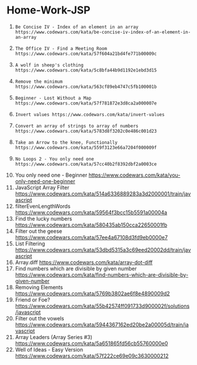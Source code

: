 # Home-Work-JSP

1.     Be Concise IV - Index of an element in an array https://www.codewars.com/kata/be-concise-iv-index-of-an-element-in-an-array
2.     The Office IV - Find a Meeting Room  https://www.codewars.com/kata/57f604a21bd4fe771b00009c
 3.     A wolf in sheep's clothing https://www.codewars.com/kata/5c8bfa44b9d1192e1ebd3d15
4.     Remove the minimum https://www.codewars.com/kata/563cf89eb4747c5fb100001b
5.     Beginner - Lost Without a Map https://www.codewars.com/kata/57f781872e3d8ca2a000007e
6.     Invert values https://www.codewars.com/kata/invert-values
7.     Convert an array of strings to array of numbers https://www.codewars.com/kata/5783d8f3202c0e486c001d23
8.     Take an Arrow to the knee, Functionally https://www.codewars.com/kata/559f3123e66a7204f000009f
9.     No Loops 2 - You only need one https://www.codewars.com/kata/57cc40b2f8392dbf2a0003ce
10.  You only need one - Beginner https://www.codewars.com/kata/you-only-need-one-beginner
11.  JavaScript Array Filter https://www.codewars.com/kata/514a6336889283a3d2000001/train/javascript
12.  filterEvenLengthWords https://www.codewars.com/kata/59564f3bcc15b5591a00004a
13.  Find the lucky numbers https://www.codewars.com/kata/580435ab150cca22650001fb    
14.  Filter out the geese  https://www.codewars.com/kata/57ee4a67108d3fd9eb0000e7
15.  List Filtering https://www.codewars.com/kata/53dbd5315a3c69eed20002dd/train/javascript
16.  Array.diff https://www.codewars.com/kata/array-dot-diff
17.  Find numbers which are divisible by given number https://www.codewars.com/kata/find-numbers-which-are-divisible-by-given-number
18.  Removing Elements https://www.codewars.com/kata/5769b3802ae6f8e4890009d2
19.  Friend or Foe? https://www.codewars.com/kata/55b42574ff091733d900002f/solutions/javascript
20.  Filter out the vowels https://www.codewars.com/kata/5944367162ed20be2a00005d/train/javascript
21.  Array Leaders (Array Series #3) https://www.codewars.com/kata/5a651865fd56cb55760000e0
22.  Well of Ideas - Easy Version https://www.codewars.com/kata/57f222ce69e09c3630000212
